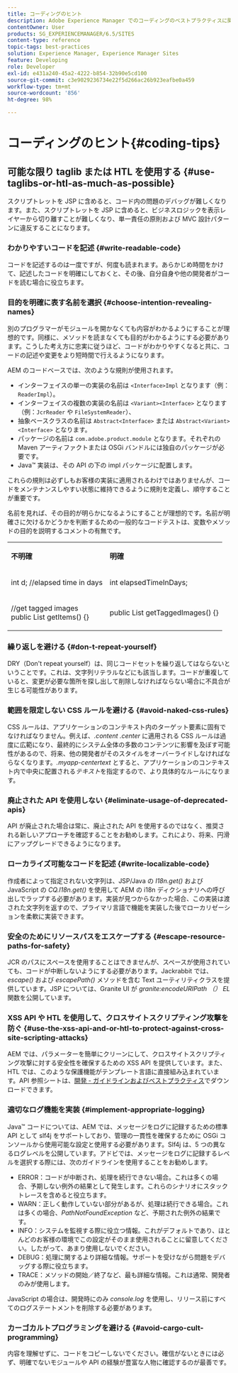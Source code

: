 ```yaml
---
title: コーディングのヒント
description: Adobe Experience Manager でのコーディングのベストプラクティスに関するヒントをいくつか紹介します。
contentOwner: User
products: SG_EXPERIENCEMANAGER/6.5/SITES
content-type: reference
topic-tags: best-practices
solution: Experience Manager, Experience Manager Sites
feature: Developing
role: Developer
exl-id: e431a240-45a2-4222-b854-32b90e5cd100
source-git-commit: c3e9029236734e22f5d266ac26b923eafbe0a459
workflow-type: tm+mt
source-wordcount: '856'
ht-degree: 98%

---
```


# コーディングのヒント{#coding-tips}

## 可能な限り taglib または HTL を使用する {#use-taglibs-or-htl-as-much-as-possible}

スクリプトレットを JSP に含めると、コード内の問題のデバッグが難しくなります。また、スクリプトレットを JSP に含めると、ビジネスロジックを表示レイヤーから切り離すことが難しくなり、単一責任の原則および MVC 設計パターンに違反することになります。

### わかりやすいコードを記述 {#write-readable-code}

コードを記述するのは一度ですが、何度も読まれます。あらかじめ時間をかけて、記述したコードを明確にしておくと、その後、自分自身や他の開発者がコードを読む場合に役立ちます。

### 目的を明確に表す名前を選択 {#choose-intention-revealing-names}

別のプログラマーがモジュールを開かなくても内容がわかるようにすることが理想的です。同様に、メソッドを読まなくても目的がわかるようにする必要があります。こうした考え方に忠実に従うほど、コードがわかりやすくなると共に、コードの記述や変更をより短時間で行えるようになります。

AEM のコードベースでは、次のような規則が使用されます。


* インターフェイスの単一の実装の名前は `<Interface>Impl` となります（例：`ReaderImpl`）。
* インターフェイスの複数の実装の名前は `<Variant><Interface>` となります（例：`JcrReader` や `FileSystemReader`）、
* 抽象ベースクラスの名前は `Abstract<Interface>` または `Abstract<Variant><Interface>` となります。
* パッケージの名前は `com.adobe.product.module` となります。それぞれの Maven アーティファクトまたは OSGi バンドルには独自のパッケージが必要です。
* Java™ 実装は、その API の下の impl パッケージに配置します。


これらの規則は必ずしもお客様の実装に適用されるわけではありませんが、コードをメンテナンスしやすい状態に維持できるように規則を定義し、順守することが重要です。

名前を見れば、その目的が明らかになるようにすることが理想的です。名前が明確さに欠けるかどうかを判断するための一般的なコードテストは、変数やメソッドの目的を説明するコメントの有無です。

<table>
 <tbody>
  <tr>
   <td><p><strong>不明確</strong></p> </td>
   <td><p><strong>明確</strong></p> </td>
  </tr>
  <tr>
   <td><p>int d; //elapsed time in days</p> </td>
   <td><p>int elapsedTimeInDays;</p> </td>
  </tr>
  <tr>
   <td><p>//get tagged images<br /> public List getItems() {}</p> </td>
   <td><p>public List getTaggedImages() {}</p> </td>
  </tr>
 </tbody>
</table>

### 繰り返しを避ける  {#don-t-repeat-yourself}

DRY（Don&#39;t repeat yourself）は、同じコードセットを繰り返してはならないということです。これは、文字列リテラルなどにも該当します。コードが重複していると、変更が必要な箇所を探し出して削除しなければならない場合に不具合が生じる可能性があります。

### 範囲を限定しない CSS ルールを避ける {#avoid-naked-css-rules}

CSS ルールは、アプリケーションのコンテキスト内のターゲット要素に固有でなければなりません。例えば、*.content .center* に適用される CSS ルールは過度に広範になり、最終的にシステム全体の多数のコンテンツに影響を及ぼす可能性があるので、将来、他の開発者がそのスタイルをオーバーライドしなければならなくなります。*.myapp-centertext* とすると、アプリケーションのコンテキスト内で中央に配置される&#x200B;*テキスト*&#x200B;を指定するので、より具体的なルールになります。

### 廃止された API を使用しない {#eliminate-usage-of-deprecated-apis}

API が廃止された場合は常に、廃止された API を使用するのではなく、推奨される新しいアプローチを確認することをお勧めします。これにより、将来、円滑にアップグレードできるようになります。

### ローカライズ可能なコードを記述 {#write-localizable-code}

作成者によって指定されない文字列は、JSP/Java の *I18n.get()* および JavaScript の *CQ.I18n.get()* を使用して AEM の i18n ディクショナリへの呼び出しでラップする必要があります。実装が見つからなかった場合、この実装は渡された文字列を返すので、プライマリ言語で機能を実装した後でローカリゼーションを柔軟に実装できます。

### 安全のためにリソースパスをエスケープする {#escape-resource-paths-for-safety}

JCR のパスにスペースを使用することはできませんが、スペースが使用されていても、コードが中断しないようにする必要があります。Jackrabbit では、*escape()* および *escapePath()* メソッドを含む Text ユーティリティクラスを提供しています。JSP については、Granite UI が *granite:encodeURIPath （） EL* 関数を公開しています。

### XSS API や HTL を使用して、クロスサイトスクリプティング攻撃を防ぐ {#use-the-xss-api-and-or-htl-to-protect-against-cross-site-scripting-attacks}

AEM では、パラメーターを簡単にクリーンにして、クロスサイトスクリプティング攻撃に対する安全性を確保するための XSS API を提供しています。また、HTL では、このような保護機能がテンプレート言語に直接組み込まれています。API 参照シートは、[開発 - ガイドラインおよびベストプラクティス](/help/sites-developing/dev-guidelines-bestpractices.md)でダウンロードできます。

### 適切なログ機能を実装 {#implement-appropriate-logging}

Java™ コードについては、AEM では、メッセージをログに記録するための標準 API として slf4j をサポートしており、管理の一貫性を確保するために OSGi コンソールから使用可能な設定と使用する必要があります。Slf4j は、5 つの異なるログレベルを公開しています。アドビでは、メッセージをログに記録するレベルを選択する際には、次のガイドラインを使用することをお勧めします。

* ERROR：コードが中断され、処理を続行できない場合。これは多くの場合、予期しない例外の結果として発生します。これらのシナリオにスタックトレースを含めると役立ちます。
* WARN：正しく動作していない部分があるが、処理は続行できる場合。これは多くの場合、*PathNotFoundException* など、予期された例外の結果です。
* INFO：システムを監視する際に役立つ情報。これがデフォルトであり、ほとんどのお客様の環境でこの設定がそのまま使用されることに留意してください。したがって、あまり使用しないでください。
* DEBUG：処理に関するより詳細な情報。サポートを受けながら問題をデバッグする際に役立ちます。
* TRACE：メソッドの開始／終了など、最も詳細な情報。これは通常、開発者のみが使用します。

JavaScript の場合は、開発時にのみ *console.log* を使用し、リリース前にすべてのログステートメントを削除する必要があります。

### カーゴカルトプログラミングを避ける {#avoid-cargo-cult-programming}

内容を理解せずに、コードをコピーしないでください。確信がないときには必ず、明確でないモジュールや API の経験が豊富な人物に確認するのが最善です。
